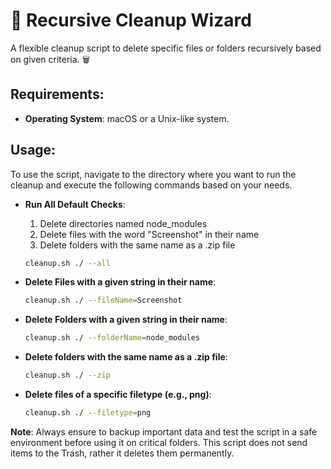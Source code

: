 # 🧹 Recursive Cleanup Wizard

A flexible cleanup script to delete specific files or folders recursively based on given criteria. 🗑️

## Requirements:

- **Operating System**: macOS or a Unix-like system.


## Usage:

To use the script, navigate to the directory where you want to run the cleanup and execute the following commands based on your needs.

- **Run All Default Checks**:
  1. Delete directories named node_modules
  2. Delete files with the word "Screenshot" in their name
  3. Delete folders with the same name as a .zip file

  ```bash
  cleanup.sh ./ --all
  ```

- **Delete Files with a given string in their name**:
  ```bash
  cleanup.sh ./ --fileName=Screenshot 
  ```

- **Delete Folders with a given string in their name**:
  ```bash
  cleanup.sh ./ --folderName=node_modules
  ```

- **Delete folders with the same name as a .zip file**:
  ```bash
  cleanup.sh ./ --zip 
  ```

- **Delete files of a specific filetype (e.g., png)**:
  ```bash
  cleanup.sh ./ --filetype=png
  ```

**Note**: Always ensure to backup important data and test the script in a safe environment before using it on critical folders. This script does not send items to the Trash, rather it deletes them permanently.
